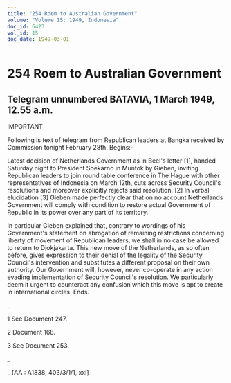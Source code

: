 ```yaml
---
title: "254 Roem to Australian Government"
volume: "Volume 15: 1949, Indonesia"
doc_id: 6423
vol_id: 15
doc_date: 1949-03-01
---
```


# 254 Roem to Australian Government

## Telegram unnumbered BATAVIA, 1 March 1949, 12.55 a.m.

IMPORTANT

Following is text of telegram from Republican leaders at Bangka received by Commission tonight February 28th. Begins:-

Latest decision of Netherlands Government as in Beel's letter [1], handed Saturday night to President Soekarno in Muntok by Gieben, inviting Republican leaders to join round table conference in The Hague with other representatives of Indonesia on March 12th, cuts across Security Council's resolutions and moreover explicitly rejects said resolution. [2] In verbal elucidation [3] Gieben made perfectly clear that on no account Netherlands Government will comply with condition to restore actual Government of Republic in its power over any part of its territory.

In particular Gieben explained that, contrary to wordings of his Government's statement on abrogation of remaining restrictions concerning liberty of movement of Republican leaders, we shall in no case be allowed to return to Djokjakarta. This new move of the Netherlands, as so often before, gives expression to their denial of the legality of the Security Council's intervention and substitutes a different proposal on their own authority. Our Government will, however, never co-operate in any action evading implementation of Security Council's resolution. We particularly deem it urgent to counteract any confusion which this move is apt to create in international circles. Ends.

_

1 See Document 247.

2 Document 168.

3 See Document 253.

_

_ [AA : A1838, 403/3/1/1, xxi]_
